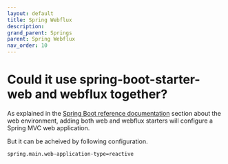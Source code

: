 ```yaml
---
layout: default
title: Spring Webflux
description: 
grand_parent: Springs
parent: Spring Webflux
nav_order: 10
---
```


# Could it use spring-boot-starter-web and webflux together?

As explained in the [Spring Boot reference documentation](https://docs.spring.io/spring-boot/docs/current/reference/html/features.html#features.spring-application.web-environment) section about the web environment, adding both web and webflux starters will configure a Spring MVC web application.

But it can be acheived by following configuration.

```
spring.main.web-application-type=reactive
```


